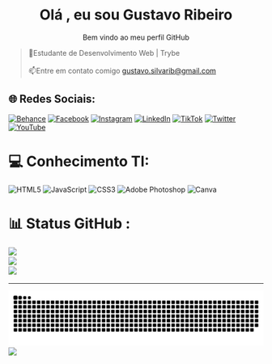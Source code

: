 <h1 align="center">Olá , eu sou Gustavo Ribeiro</h1>
                               <p align="center"> Bem vindo ao meu perfil GitHub </p>

>🌱Estudante de Desenvolvimento Web | Trybe<br><br>📫Entre em contato comigo gustavo.silvarib@gmail.com


## 🌐 Redes Sociais:
[![Behance](https://img.shields.io/badge/Behance-1769ff?logo=behance&logoColor=white)](https://behance.net/gustavomegusta)
[![Facebook](https://img.shields.io/badge/Facebook-%231877F2.svg?logo=Facebook&logoColor=white)](https://facebook.com/gustavo.silvarib3)
[![Instagram](https://img.shields.io/badge/Instagram-%23E4405F.svg?logo=Instagram&logoColor=white)](https://instagram.com/gustavoribeiro_fox)
[![LinkedIn](https://img.shields.io/badge/LinkedIn-%230077B5.svg?logo=linkedin&logoColor=white)](https://www.linkedin.com/in/gustavodasilvaribeiro/) 
[![TikTok](https://img.shields.io/badge/TikTok-%23000000.svg?logo=TikTok&logoColor=white)](https://tiktok.com/@gustavomegusta)
[![Twitter](https://img.shields.io/badge/Twitter-%231DA1F2.svg?logo=Twitter&logoColor=white)](https://twitter.com/GustavoMeGusta2) 
[![YouTube](https://img.shields.io/badge/YouTube-%23FF0000.svg?logo=YouTube&logoColor=white)](https://youtube.com/c/UC4pNLozj5H8LXk0Hls42z5A) 

# 💻 Conhecimento TI:
![HTML5](https://img.shields.io/badge/html5-%23E34F26.svg?style=plastic&logo=html5&logoColor=white) ![JavaScript](https://img.shields.io/badge/javascript-%23323330.svg?style=plastic&logo=javascript&logoColor=%23F7DF1E) ![CSS3](https://img.shields.io/badge/css3-%231572B6.svg?style=plastic&logo=css3&logoColor=white) ![Adobe Photoshop](https://img.shields.io/badge/adobephotoshop-%2331A8FF.svg?style=plastic&logo=adobephotoshop&logoColor=white) ![Canva](https://img.shields.io/badge/Canva-%2300C4CC.svg?style=plastic&logo=Canva&logoColor=white)

# 📊 Status GitHub :
![](https://github-readme-stats.vercel.app/api?username=gustavosilvaribeiro&theme=radical&hide_border=false&include_all_commits=true&count_private=true)<br/>
![](https://github-readme-streak-stats.herokuapp.com/?user=gustavosilvaribeiro&theme=radical&hide_border=false)<br/>
![](https://github-readme-stats.vercel.app/api/top-langs/?username=gustavosilvaribeiro&theme=radical&hide_border=false&include_all_commits=true&count_private=true&layout=compact)

---

![Snake animation](https://raw.githubusercontent.com/Platane/snk/output/github-contribution-grid-snake.svg)
[![](https://visitcount.itsvg.in/api?id=gustavosilvaribeiro&icon=3&color=12)](https://visitcount.itsvg.in)

